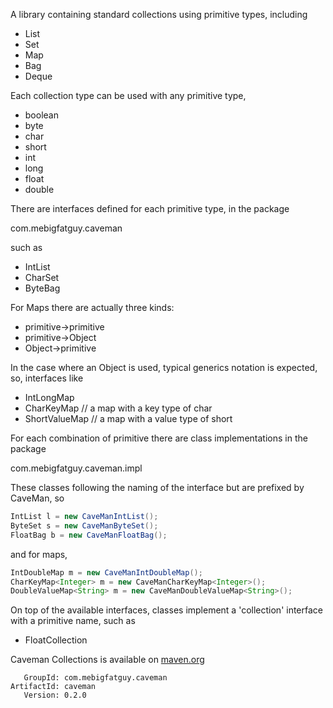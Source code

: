 A library containing standard collections using primitive types, including

* List
* Set
* Map
* Bag
* Deque

Each collection type can be used with any primitive type, 

* boolean
* byte
* char
* short
* int
* long
* float
* double

There are interfaces defined for each primitive type, in the package

com.mebigfatguy.caveman

such as

* IntList
* CharSet
* ByteBag

For Maps there are actually three kinds:

* primitive->primitive
* primitive->Object
* Object->primitive

In the case where an Object is used, 
typical generics notation is expected, so, interfaces like

* IntLongMap
* CharKeyMap<V>          // a map with a key type of char
* ShortValueMap<K>    // a map with a value type of short

For each combination of primitive there are class implementations in the package

com.mebigfatguy.caveman.impl

These classes following the naming of the interface but are prefixed by CaveMan, so

```java
IntList l = new CaveManIntList();
ByteSet s = new CaveManByteSet();
FloatBag b = new CaveManFloatBag();
```

and for maps,

```java
IntDoubleMap m = new CaveManIntDoubleMap();
CharKeyMap<Integer> m = new CaveManCharKeyMap<Integer>();
DoubleValueMap<String> m = new CaveManDoubleValueMap<String>();
```

On top of the available interfaces, classes implement a 'collection' interface with a primitive name, such as

* FloatCollection

Caveman Collections is available on [maven.org](http://search.maven.org/#search%7Cga%7C1%7Ccaveman)

       GroupId: com.mebigfatguy.caveman
    ArtifactId: caveman
       Version: 0.2.0
